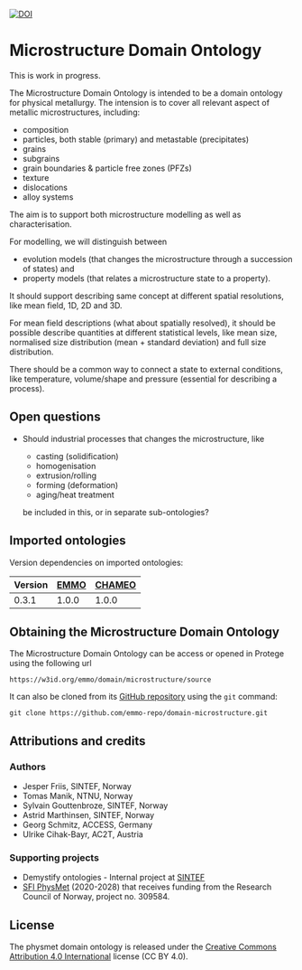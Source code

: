 [![DOI](https://zenodo.org/badge/348298817.svg)](https://zenodo.org/badge/latestdoi/348298817)


Microstructure Domain Ontology
==============================
This is work in progress.

The Microstructure Domain Ontology is intended to be a domain ontology
for physical metallurgy.  The intension is to cover all relevant
aspect of metallic microstructures, including:
  - composition
  - particles, both stable (primary) and metastable (precipitates)
  - grains
  - subgrains
  - grain boundaries & particle free zones (PFZs)
  - texture
  - dislocations
  - alloy systems

The aim is to support both microstructure modelling as well as
characterisation.

For modelling, we will distinguish between
  - evolution models (that changes the microstructure through a
    succession of states) and
  - property models (that relates a microstructure state to a property).

It should support describing same concept at different spatial
resolutions, like mean field, 1D, 2D and 3D.

For mean field descriptions (what about spatially resolved), it should
be possible describe quantities at different statistical levels, like
mean size, normalised size distribution (mean + standard deviation)
and full size distribution.

There should be a common way to connect a state to external
conditions, like temperature, volume/shape and pressure (essential for
describing a process).


Open questions
--------------
* Should industrial processes that changes the microstructure, like
    - casting (solidification)
    - homogenisation
    - extrusion/rolling
    - forming (deformation)
    - aging/heat treatment

  be included in this, or in separate sub-ontologies?



Imported ontologies
-------------------
Version dependencies on imported ontologies:

| Version | [EMMO] | [CHAMEO] |
|---------|--------|----------|
| 0.3.1   | 1.0.0  | 1.0.0    |


Obtaining the Microstructure Domain Ontology
--------------------------------------------
The Microstructure Domain Ontology can be access or opened in Protege
using the following url

    https://w3id.org/emmo/domain/microstructure/source

It can also be cloned from its [GitHub repository] using the `git`
command:

    git clone https://github.com/emmo-repo/domain-microstructure.git



Attributions and credits
------------------------
### Authors
- Jesper Friis, SINTEF, Norway
- Tomas Manik, NTNU, Norway
- Sylvain Gouttenbroze, SINTEF, Norway
- Astrid Marthinsen, SINTEF, Norway
- Georg Schmitz, ACCESS, Germany
- Ulrike Cihak-Bayr, AC2T, Austria


### Supporting projects
- Demystify ontologies - Internal project at [SINTEF](http://www.sintef.no)
- [SFI PhysMet](https://www.ntnu.edu/physmet/) (2020-2028) that receives funding from the Research Council of Norway, project no. 309584.


License
-------
The physmet domain ontology is released under the [Creative Commons
Attribution 4.0
International](https://creativecommons.org/licenses/by/4.0/legalcode)
license (CC BY 4.0).


[EMMO]: https://github.com/emmo-repo/EMMO
[CHAMEO]: https://github.com/emmo-repo/domain-characterisation-methodology
[Crystallography]: https://github.com/emmo-repo/domain-crystallography
[GitHub repository]: https://github.com/emmo-repo/domain-microstructure
